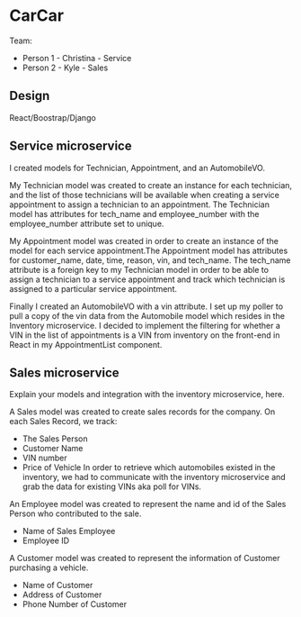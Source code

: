 # CarCar

Team:

* Person 1 - Christina - Service
* Person 2 - Kyle      - Sales

## Design

React/Boostrap/Django

## Service microservice

I created models for Technician, Appointment, and an AutomobileVO. 

My Technician model was created to create an instance for each technician, and the list of those technicians will be available when creating a service appointment to assign a technician to an appointment. The Technician model has attributes for tech_name and employee_number with the employee_number attribute set to unique. 

My Appointment model was created in order to create an instance of the model for each service appointment.The Appointment model has attributes for customer_name, date, time, reason, vin, and tech_name. The tech_name attribute is a foreign key to my Technician model in order to be able to assign a technician to a service appointment and track which technician is assigned to a particular service appointment. 

Finally I created an AutomobileVO with a vin attribute. I set up my poller to pull a copy of the vin data from the Automobile model which resides in the Inventory microservice. I decided to implement the filtering for whether a VIN in the list of appointments is a VIN from inventory on the front-end in React in my AppointmentList component.

## Sales microservice

Explain your models and integration with the inventory
microservice, here.


A Sales model was created to create sales records for the company.
On each Sales Record, we track:
- The Sales Person
- Customer Name
- VIN number
- Price of Vehicle
In order to retrieve which automobiles existed in the inventory, we had to communicate with the inventory microservice and grab the data for existing VINs aka poll for VINs.

An Employee model was created to represent the name and id of the Sales Person who contributed to the sale.
- Name of Sales Employee
- Employee ID

A Customer model was created to represent the information of Customer purchasing a vehicle.
- Name of Customer
- Address of Customer
- Phone Number of Customer

